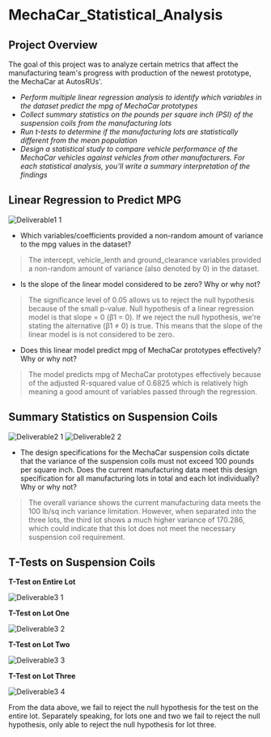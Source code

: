 # MechaCar_Statistical_Analysis

## Project Overview
The goal of this project was to analyze certain metrics that affect the manufacturing team's progress with production of the newest prototype, the MechaCar at AutosRUs'.

* *Perform multiple linear regression analysis to identify which variables in the dataset predict the mpg of MechaCar prototypes*
* *Collect summary statistics on the pounds per square inch (PSI) of the suspension coils from the manufacturing lots*
* *Run t-tests to determine if the manufacturing lots are statistically different from the mean population*
* *Design a statistical study to compare vehicle performance of the MechaCar vehicles against vehicles from other manufacturers. For each statistical analysis, you’ll write a summary interpretation of the findings*

## Linear Regression to Predict MPG

![Deliverable1 1](https://user-images.githubusercontent.com/89520192/149607380-69981c96-1edd-4afb-8c59-d67432bbcb23.PNG)

* Which variables/coefficients provided a non-random amount of variance to the mpg values in the dataset?

> The intercept, vehicle_lenth and ground_clearance variables provided a non-random amount of variance (also denoted by 0) in the dataset.

* Is the slope of the linear model considered to be zero? Why or why not?

> The significance level of 0.05 allows us to reject the null hypothesis because of the small p-value. Null hypothesis of a linear regression model is that slope = 0 (β1 = 0).
If we reject the null hypothesis, we're stating the alternative (β1 ≠ 0) is true. This means that the slope of the linear model is is not considered to be zero.   


* Does this linear model predict mpg of MechaCar prototypes effectively? Why or why not?

> The model predicts mpg of MechaCar prototypes effectively because of the adjusted R-squared value of 0.6825 which is relatively high meaning a good amount of variables passed through the regression.

## Summary Statistics on Suspension Coils

![Deliverable2 1](https://user-images.githubusercontent.com/89520192/149609114-f976993f-b592-4624-89ea-0e7a6ccd17fa.PNG)
![Deliverable2 2](https://user-images.githubusercontent.com/89520192/149609116-613d01eb-a978-41df-bb2c-e6aa5c6fa566.PNG)

* The design specifications for the MechaCar suspension coils dictate that the variance of the suspension coils must not exceed 100 pounds per square inch. Does the current manufacturing data meet this design specification for all manufacturing lots in total and each lot individually? Why or why not?
> The overall variance shows the current manufacturing data meets the 100 lb/sq inch variance limitation. However, when separated into the three lots, the third lot shows a much higher variance of 170.286, which could indicate that this lot does not meet the necessary suspension coil requirement.

## T-Tests on Suspension Coils

__T-Test on Entire Lot__

![Deliverable3 1](https://user-images.githubusercontent.com/89520192/149609859-1dd77684-4945-4526-98d5-50cbaaa2fd25.PNG)

__T-Test on Lot One__

![Deliverable3 2](https://user-images.githubusercontent.com/89520192/149609861-60278313-a4dd-4bb4-adc5-e17b73d4afb4.PNG)

__T-Test on Lot Two__

![Deliverable3 3](https://user-images.githubusercontent.com/89520192/149609863-7668a7a8-e8bb-4d34-9441-744a08a2ac8e.PNG)

__T-Test on Lot Three__ 

![Deliverable3 4](https://user-images.githubusercontent.com/89520192/149609864-82dd68b4-b16b-4bab-b8a0-5fda1f7075c0.PNG)

From the data above, we fail to reject the null hypothesis for the test on the entire lot. Separately speaking, for lots one and two we fail to reject the null hypothesis, only able to reject the null hypothesis for lot three. 

